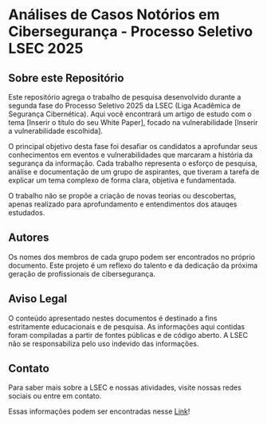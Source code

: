 # Análises de Casos Notórios em Cibersegurança - Processo Seletivo LSEC 2025

## Sobre este Repositório
Este repositório agrega o trabalho de pesquisa desenvolvido durante a segunda fase do Processo Seletivo 2025 da LSEC (Liga Acadêmica de Segurança Cibernética). Aqui você encontrará um artigo de estudo com o tema [Inserir o título do seu White Paper], focado na vulnerabilidade [Inserir a vulnerabilidade escolhida].

O principal objetivo desta fase foi desafiar os candidatos a aprofundar seus conhecimentos em eventos e vulnerabilidades que marcaram a história da segurança da informação. Cada trabalho representa o esforço de pesquisa, análise e documentação de um grupo de aspirantes, que tiveram a tarefa de explicar um tema complexo de forma clara, objetiva e fundamentada. 

O trabalho não se propõe a criação de novas teorias ou descobertas, apenas realizado para aprofundamento e entendimentos dos atauqes estudados.

## Autores
Os nomes dos membros de cada grupo podem ser encontrados no próprio documento. Este projeto é um reflexo do talento e da dedicação da próxima geração de profissionais de cibersegurança.

## Aviso Legal
O conteúdo apresentado nestes documentos é destinado a fins estritamente educacionais e de pesquisa. As informações aqui contidas foram compiladas a partir de fontes públicas e de código aberto. A LSEC não se responsabiliza pelo uso indevido das informações.

## Contato
Para saber mais sobre a LSEC e nossas atividades, visite nossas redes sociais ou entre em contato. 

Essas informações podem ser encontradas nesse [Link](https://linktr.ee/lsec.ufpe)!
